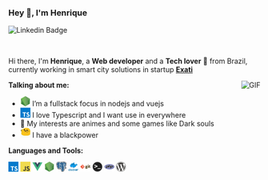 ### Hey 👋, I'm Henrique

![Linkedin Badge](https://img.shields.io/badge/-Henrique-blue?style=flat-square&logo=Linkedin&logoColor=white&link=https://www.linkedin.com/in/henrique-de-oliveira/)

<br />

Hi there, I'm **Henrique**, a **Web developer** and a **Tech lover** 🚀 from Brazil, currently working in smart city solutions in startup **[Exati](https://exati.com.br/?utm_term=exati&utm_campaign=%5BS%5D%20Branding&utm_source=adwords&utm_medium=ppc&hsa_acc=6737309385&hsa_cam=9467147657&hsa_grp=107890599034&hsa_ad=450301927384&hsa_src=g&hsa_tgt=kwd-399976395586&hsa_kw=exati&hsa_mt=e&hsa_net=adwords&hsa_ver=3&gclid=CjwKCAjwmrn5BRB2EiwAZgL9ommEsZ1h36k3oLzKT1WwUBJVu1KIze1OdiZPSA6PxdeluuxreW3SWRoC4SAQAvD_BwE)**

  <img align="right" alt="GIF" src="https://media.giphy.com/media/13HgwGsXF0aiGY/giphy.gif" />

**Talking about me:**

- <img height="20" src="https://raw.githubusercontent.com/github/explore/80688e429a7d4ef2fca1e82350fe8e3517d3494d/topics/nodejs/nodejs.png"> I’m a fullstack focus in nodejs and vuejs
- <img height="20" src="https://raw.githubusercontent.com/github/explore/80688e429a7d4ef2fca1e82350fe8e3517d3494d/topics/typescript/typescript.png"> I love Typescript and I want use in everywhere
- :game_die: My interests are animes and some games like Dark souls
- <img alt="GIF" src="https://github.com/deut-erium/deut-erium/blob/master/assets/happy.gif?raw=1" width="20vw" />  I have a blackpower


**Languages and Tools:**  

<code><img height="20" src="https://raw.githubusercontent.com/github/explore/80688e429a7d4ef2fca1e82350fe8e3517d3494d/topics/typescript/typescript.png"></code>
<code><img height="20" src="https://raw.githubusercontent.com/github/explore/80688e429a7d4ef2fca1e82350fe8e3517d3494d/topics/javascript/javascript.png"></code>
<code><img height="20" src="https://raw.githubusercontent.com/github/explore/80688e429a7d4ef2fca1e82350fe8e3517d3494d/topics/vue/vue.png"></code>
<code><img height="20" src="https://raw.githubusercontent.com/github/explore/80688e429a7d4ef2fca1e82350fe8e3517d3494d/topics/nodejs/nodejs.png"></code>
<code><img height="20" src="https://raw.githubusercontent.com/github/explore/80688e429a7d4ef2fca1e82350fe8e3517d3494d/topics/postgresql/postgresql.png"></code>
<code><img height="20" src="https://raw.githubusercontent.com/github/explore/80688e429a7d4ef2fca1e82350fe8e3517d3494d/topics/docker/docker.png"></code>
<code><img height="20" src="https://raw.githubusercontent.com/github/explore/80688e429a7d4ef2fca1e82350fe8e3517d3494d/topics/git/git.png"></code>
<code><img height="20" src="https://raw.githubusercontent.com/github/explore/80688e429a7d4ef2fca1e82350fe8e3517d3494d/topics/terminal/terminal.png"></code>
<code><img height="20" src="https://raw.githubusercontent.com/github/explore/80688e429a7d4ef2fca1e82350fe8e3517d3494d/topics/php/php.png"></code>
<code><img height="20" src="https://raw.githubusercontent.com/github/explore/80688e429a7d4ef2fca1e82350fe8e3517d3494d/topics/wordpress/wordpress.png"></code>
